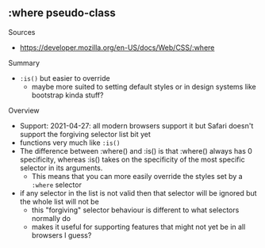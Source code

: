 ## :where pseudo-class

Sources

- https://developer.mozilla.org/en-US/docs/Web/CSS/:where

Summary

- `:is()` but easier to override
    - maybe more suited to setting default styles or in design systems like
      bootstrap kinda stuff?

Overview

- Support: 2021-04-27: all modern browsers support it but Safari doesn't support
  the forgiving selector list bit yet
- functions very much like `:is()`
- The difference between :where() and :is() is that :where() always has 0
  specificity, whereas :is() takes on the specificity of the most specific
  selector in its arguments.
    - This means that you can more easily override the styles set by a `:where`
      selector
- if any selector in the list is not valid then that selector will be ignored
  but the whole list will not be
    - this "forgiving" selector behaviour is different to what selectors
      normally do
    - makes it useful for supporting features that might not yet be in all
      browsers I guess?
